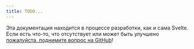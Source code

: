 ```yaml
---
title: TODO...
---
```


Эта документация находится в процессе разработки, как и сама Svelte. Если есть что-то, что отсутствует или может быть улучшено [пожалуйста, поднимите вопрос на GitHub](https://github.com/sveltejs/svelte.technology)!
<!-- This documentation is still a work-in-progress, like Svelte itself. If there are particular things that are missing or could be improved, then [please raise an issue on GitHub](https://github.com/sveltejs/svelte.technology)! -->
